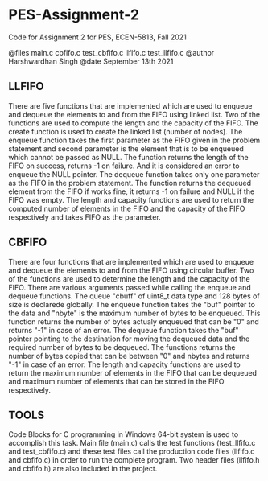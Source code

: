 # PES-Assignment-2
Code for Assignment 2 for PES, ECEN-5813, Fall 2021

@files main.c cbfifo.c test_cbfifo.c llfifo.c test_llfifo.c
@author Harshwardhan Singh
@date September 13th 2021

## LLFIFO
There are five functions that are implemented which are used to enqueue and dequeue the elements to and from the FIFO using linked list.
Two of the functions are used to compute the length and the capacity of the FIFO. The create function is used to create the linked list (number of nodes).
The enqueue function takes the first parameter as the FIFO given in the problem statement and second parameter is the element that is
to be enqueued which cannot be passed as NULL. The function returns the length of the FIFO on success, returns -1 on failure. And it is
considered an error to enqueue the NULL pointer.
The dequeue function takes only one parameter as the FIFO in the problem statement. The function returns the dequeued element from the FIFO
if works fine, it returns -1 on failure and NULL if the FIFO was empty.
The length and capacity functions are used to return the computed number of elements in the FIFO and the capacity of the FIFO respectively
and takes FIFO as the parameter.

## CBFIFO
There are four functions that are implemented which are used to enqueue and dequeue the elements to and from the FIFO using circular buffer.
Two of the functions are used to determine the length and the capacity of the FIFO. There are various arguments passed while calling the 
enqueue and dequeue functions.
The queue "cbuff" of uint8_t data type and 128 bytes of size is declarede globally.
The enqueue function takes the "buf" pointer to the data and "nbyte" is the maximum number of bytes to be enqueued. This function
returns the number of bytes actualy enqueued that can be "0" and returns "-1" in case of an error.
The dequeue function takes the "buf" pointer pointing to the destination for moving the dequeued data and the required number
of bytes to be dequeued. The functions returns the number of bytes copied that can be between "0" and nbytes and returns "-1" in case of
an error.
The length and capacity functions are used to return the maximum number of elements in the FIFO that can be dequeued and maximum number of elements that
can be stored in the FIFO respectively.

## TOOLS
Code Blocks for C programming in Windows 64-bit system is used to accomplish this task. Main file (main.c) calls the test functions (test_llfifo.c and test_cbfifo.c)
and these test files call the production code files (llfifo.c and cbfifo.c) in order to run the complete program. Two header files (llfifo.h and cbfifo.h)
are also included in the project.
